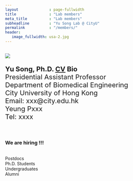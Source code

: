 ```yaml
---
layout              : page-fullwidth
title               : "Lab members"
meta_title          : "Lab members"
subheadline         : "Yu Song Lab @ CityU"
permalink           : "/members/"
header:
   image_fullwidth: usa-2.jpg
---
```


<br>

<div class="row">
  <div class="large-4 columns">
      <img src="https://yusong17.github.io/yusonglab.github.io/images/drsong.png">
  </div>
  <div class="large-8 columns">
    <p style="font-size:22px">
      <b>Yu Song, Ph.D. <u><a href="https://yusong17.github.io/mypaper/CV-Yu Song.pdf">CV</a></u> Bio</b><br>
        Presidential Assistant Professor<br>
        Department of Biomedical Engineering<br>
        City University of Hong Kong<br>
        Email: xxx@city.edu.hk<br>
        Yeung Pxxx<br>
        Tel: xxxx<br>
    </p>
  </div>
</div>

<br>

### We are hiring !!!

<br>

<div class="row">
  <div class="large-3 columns">
      Postdocs
  </div>
  <div class="large-3 columns">
      Ph.D. Students
  </div>
  <div class="large-3 columns">
      Undergraduates
  </div>
  <div class="large-3 columns">
      Alumni
  </div>
</div>

